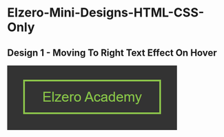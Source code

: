 # Elzero-Mini-Designs-HTML-CSS-Only

## Design 1 - Moving To Right Text Effect On Hover

![image 1 design](Design-1-Moving-To-Right-Text-Effect-On-Hover/design-image.jpg)
